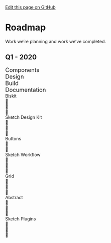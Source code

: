 <br>
<html>
    <div class="github">
        <a href="https://github.com/Slaaatje/biskit-docs/edit/master/docs/roadmap.md" target="_blank">Edit this page on GitHub
        </a>
    </div>
</html>


# Roadmap
Work we’re planning and work we’ve completed.

## Q1 - 2020

<!DOCTYPE html>
<html lang="en">
<head>
	<title>Table V02</title>
	<meta charset="UTF-8">
	<meta name="viewport" content="width=device-width, initial-scale=1">
<!--===============================================================================================-->
	<link rel="stylesheet" type="text/css" href="vendor/bootstrap/css/bootstrap.min.css">
<!--===============================================================================================-->
	<link rel="stylesheet" type="text/css" href="vendor/animate/animate.css">
<!--===============================================================================================-->
	<link rel="stylesheet" type="text/css" href="vendor/select2/select2.min.css">
<!--===============================================================================================-->
	<link rel="stylesheet" type="text/css" href="css/util.css">
	<link rel="stylesheet" type="text/css" href="css/main.css">
<!--===============================================================================================-->
</head>
<body>
	
<div class="limiter">
		<div class="container-table100">
			<div class="wrap-table100">
					<div class="table">

<div class="row header">
							<div class="cell"  style="font-size: 18px;">
								Components
							</div>
							<div class="cell"  style="font-size: 18px;">
								Design
							</div>
							<div class="cell"  style="font-size: 18px;">
								Build
							</div>
							<div class="cell" style="font-size: 18px;">
								Documentation
							</div>
						</div>

<div class="row">
							<div class="cell" data-title="Full Name" style="font-size: 14px;">
								Biskit
							</div>
							<div class="cell" data-title="Age">
								🍪
							</div>
							<div class="cell" data-title="Job Title">
								🍪
							</div>
							<div class="cell" data-title="Location">
								🍪
							</div>
						</div>

<div class="row">
							<div class="cell" data-title="Full Name" style="font-size: 14px;">
								Sketch Design Kit
							</div>
							<div class="cell" data-title="Age">
								🍪
							</div>
							<div class="cell" data-title="Job Title">
								🍪
							</div>
							<div class="cell" data-title="Location">
								🍪
							</div>
						</div>

<div class="row">
							<div class="cell" data-title="Full Name" style="font-size: 14px;">
								Buttons
							</div>
							<div class="cell" data-title="Age">
								🍪
							</div>
							<div class="cell" data-title="Job Title">
								
</div>
							<div class="cell" data-title="Location">
								🍪
							</div>
						</div>

<div class="row">
							<div class="cell" data-title="Full Name" style="font-size: 14px;">
								Sketch Workflow
							</div>
							<div class="cell" data-title="Age">
								🍪
							</div>
							<div class="cell" data-title="Job Title">
								🍪
							</div>
							<div class="cell" data-title="Location">
								🍪
							</div>
						</div>

<div class="row">
							<div class="cell" data-title="Full Name" style="font-size: 14px;">
								Grid
							</div>
							<div class="cell" data-title="Age">
								🍪
							</div>
							<div class="cell" data-title="Job Title">
								🍪
							</div>
							<div class="cell" data-title="Location">
								🍪
							</div>
						</div>
<div class="row">
							<div class="cell" data-title="Full Name" style="font-size: 14px;">
								Abstract
							</div>
							<div class="cell" data-title="Age">
								🍪
							</div>
							<div class="cell" data-title="Job Title">
								🍪
							</div>
							<div class="cell" data-title="Location">
								🍪
							</div>
						</div>


<div class="row">
							<div class="cell" data-title="Full Name" style="font-size: 14px;">
								Sketch Plugins
							</div>
							<div class="cell" data-title="Age">
								🍪
							</div>
							<div class="cell" data-title="Job Title">
								🍪
							</div>
							<div class="cell" data-title="Location">
								🍪
							</div>
						</div>
			</div>
		</div>
	</div>



	

<!--===============================================================================================-->	
<script src="vendor/jquery/jquery-3.2.1.min.js"></script>
<!--===============================================================================================-->
<script src="vendor/bootstrap/js/popper.js"></script>
<script src="vendor/bootstrap/js/bootstrap.min.js"></script>
<!--===============================================================================================-->
<script src="vendor/select2/select2.min.js"></script>
<!--===============================================================================================-->
<script src="js/main.js"></script>

</body>
</html>
<!-- Hotjar Tracking Code for https://ruud.koek.link/biskit/docs/#/ -->
<script>
    (function(h,o,t,j,a,r){
        h.hj=h.hj||function(){(h.hj.q=h.hj.q||[]).push(arguments)};
        h._hjSettings={hjid:1623350,hjsv:6};
        a=o.getElementsByTagName('head')[0];
        r=o.createElement('script');r.async=1;
        r.src=t+h._hjSettings.hjid+j+h._hjSettings.hjsv;
        a.appendChild(r);
    })(window,document,'https://static.hotjar.com/c/hotjar-','.js?sv=');
</script>